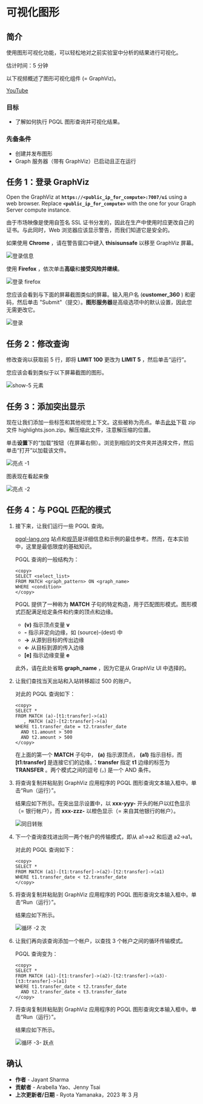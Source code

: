 # 可视化图形

## 简介

使用图形可视化功能，可以轻松地对之前实验室中分析的结果进行可视化。

估计时间：5 分钟

以下视频概述了图形可视化组件 (= GraphViz)。

[YouTube](youtube:zfefKdNfAY4)

### 目标

*   了解如何执行 PGQL 图形查询并可视化结果。

### 先备条件

*   创建并发布图形
*   Graph 服务器（带有 GraphViz）已启动且正在运行

## 任务 1：登录 GraphViz

Open the GraphViz at **`https://<public_ip_for_compute>:7007/ui`** using a web browser. Replace **`<public_ip_for_compute>`** with the one for your Graph Server compute instance.

由于市场映像是使用自签名 SSL 证书分发的，因此在生产中使用时应更改自己的证书。与此同时，Web 浏览器应该显示警告，而我们知道它是安全的。

如果使用 **Chrome** ，请在警告窗口中键入 **thisisunsafe** 以移至 GraphViz 屏幕。

![登录信息](images/login-chrome.jpg)

使用 **Firefox** ，依次单击**高级**和**接受风险并继续**。

![登录 firefox](images/login-firefox.jpg)

您应该会看到与下面的屏幕截图类似的屏幕。输入用户名 (**customer\_360** ) 和密码，然后单击 "Submit"（提交）。**图形服务器**是高级选项中的默认设置，因此您无需更改它。

![登录](images/login.jpg)

## 任务 2：修改查询

修改查询以获取前 5 行，即将 **LIMIT 100** 更改为 **LIMIT 5** ，然后单击“运行”。

您应该会看到类似于以下屏幕截图的图形。

![show-5 元素](images/show-5-elements.jpg)

## 任务 3：添加突出显示

现在让我们添加一些标签和其他视觉上下文。这些被称为亮点。单击[此处](https://objectstorage.us-ashburn-1.oraclecloud.com/p/VEKec7t0mGwBkJX92Jn0nMptuXIlEpJ5XJA-A6C9PymRgY2LhKbjWqHeB5rVBbaV/n/c4u04/b/livelabsfiles/o/data-management-library-files/highlights.json.zip)下载 zip 文件 highlights.json.zip。解压缩此文件，注意解压缩的位置。

单击**设置**下的“加载”按钮（在屏幕右侧）。浏览到相应的文件夹并选择文件，然后单击“打开”以加载该文件。

![亮点 -1](images/highlights-1.png)

图表现在看起来像

![亮点 -2](images/highlights-2.png)

## 任务 4：与 PGQL 匹配的模式

1.  接下来，让我们运行一些 PGQL 查询。
    
    [pgql-lang.org](http://pgql-lang.org) 站点和[规范](http://pgql-lang.org/spec/1.4)是详细信息和示例的最佳参考。然而，在本实验中，这里是最低限度的基础知识。
    
    PGQL 查询的一般结构为：
    
        <copy>
        SELECT <select_list>
        FROM MATCH <graph_pattern> ON <graph_name>
        WHERE <condition>
        </copy>
        
    
    PGQL 提供了一种称为 **MATCH** 子句的特定构造，用于匹配图形模式。图形模式匹配满足给定条件和约束的顶点和边缘。
    
    *   **(v)** 指示顶点变量 **v**
    *   **\-** 指示非定向边缘，如 (source)-(dest) 中
    *   **\->** 从源到目标的传出边缘
    *   **<-** 从目标到源的传入边缘
    *   **\[e\]** 指示边缘变量 **e**
    
    此外，请在此处省略 **graph\_name** ，因为它是从 GraphViz UI 中选择的。
    
2.  让我们查找当天出站和入站转移超过 500 的账户。
    
    对此的 PGQL 查询如下：
    
        <copy>
        SELECT *
        FROM MATCH (a)-[t1:transfer]->(a1)
           , MATCH (a2)-[t2:transfer]->(a)
        WHERE t1.transfer_date = t2.transfer_date
          AND t1.amount > 500
          AND t2.amount > 500
        </copy>
        
    
    在上面的第一个 **MATCH** 子句中， **(a)** 指示源顶点， **(a1)** 指示目标，而 **\[t1:transfer\]** 是连接它们的边缘。**：transfer** 指定 **t1** 边缘的标签为 **TRANSFER** 。两个模式之间的逗号 (，) 是一个 AND 条件。
    
3.  将查询复制并粘贴到 GraphViz 应用程序的 PGQL 图形查询文本输入框中。单击“Run（运行）”。
    
    结果应如下所示。在突出显示设置中，以 **xxx-yyy-** 开头的帐户以红色显示（= 银行帐户），而 **xxx-zzz-** 以橙色显示（= 来自其他银行的帐户）。
    
    ![同日转账](images/same-day-transfers.jpg)
    
4.  下一个查询查找进出同一两个帐户的传输模式，即从 a1->a2 和后退 a2->a1。
    
    对此的 PGQL 查询如下：
    
        <copy>
        SELECT *
        FROM MATCH (a1)-[t1:transfer]->(a2)-[t2:transfer]->(a1)
        WHERE t1.transfer_date < t2.transfer_date
        </copy>
        
5.  将查询复制并粘贴到 GraphViz 应用程序的 PGQL 图形查询文本输入框中。单击“Run（运行）”。
    
    结果应如下所示。
    
    ![循环 -2 次](images/cycle-2-hops.jpg)
    
6.  让我们再向该查询添加一个帐户，以查找 3 个帐户之间的循环传输模式。
    
    PGQL 查询变为：
    
        <copy>
        SELECT *
        FROM MATCH (a1)-[t1:transfer]->(a2)-[t2:transfer]->(a3)-[t3:transfer]->(a1)
        WHERE t1.transfer_date < t2.transfer_date
          AND t2.transfer_date < t3.transfer_date
        </copy>
        
7.  将查询复制并粘贴到 GraphViz 应用程序的 PGQL 图形查询文本输入框中。单击“Run（运行）”。
    
    结果应如下所示。
    
    ![循环 -3- 跃点](images/cycle-3-hops.jpg)
    

## 确认

*   **作者** - Jayant Sharma
*   **贡献者** - Arabella Yao、Jenny Tsai
*   **上次更新者/日期** - Ryota Yamanaka，2023 年 3 月